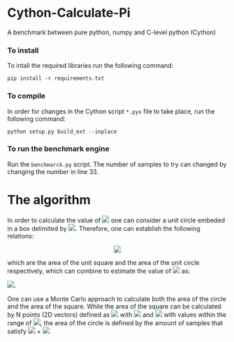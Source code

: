 # Cython-Calculate-Pi

A benchmark between pure python, numpy and C-level python (Cython)


### To install

To intall the required libraries run the following command:

`pip install -r requirements.txt`

### To compile 

In order for changes in the Cython script `*.pyx` file to take place, run the following command:

`python setup.py build_ext --inplace`

### To run the benchmark engine

Run the `benchmarck.py` script. The number of samples to try can changed by changing the number in line 33.

# The algorithm

In order to calculate the value of <img src="https://render.githubusercontent.com/render/math?math={\large \pi}"> one can consider a unit circle embeded in a box delimited by <img src="https://render.githubusercontent.com/render/math?math={\large [-1, 1]}">. Therefore, one can establish the following relations:

<p align="center">
	<img src="https://render.githubusercontent.com/render/math?math={\Large A_{\text{square}}=4 r^2} \quad \text{and} \quad {\Large  A_{\text{circle}}=\pi r^2}">
</p>

which are the area of the unit square and the area of the unit circle respectively, which can combine to estimate the value of <img src="https://render.githubusercontent.com/render/math?math={\large \pi}"> as:

<img src="https://render.githubusercontent.com/render/math?math={\Large \pi = {4 \cdot A_{\text{circle}}} / {A_{\text{square}}}}">.

One can use a Monte Carlo approach to calculate both the area of the circle and the area of the square. While the area of the square can be calculated by N points (2D vectors) defined as <img src="https://render.githubusercontent.com/render/math?math={\large s_i = (x_i, y_i)}"> with <img src="https://render.githubusercontent.com/render/math?math={\large x_i}"> and <img src="https://render.githubusercontent.com/render/math?math={\large y_i}"> with values within the range of <img src="https://render.githubusercontent.com/render/math?math={\large [-1, 1]}">, the area of the circle is defined by the amount of samples that satisfy <img src="https://render.githubusercontent.com/render/math?math={\large x_i^2}"> + <img src="https://render.githubusercontent.com/render/math?math={\large y_i^2 \leq 1}">
